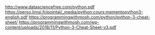 http://www.datasciencefree.com/python.pdf
https://perso.limsi.fr/pointal/_media/python:cours:mementopython3-english.pdf
https://programmingwithmosh.com/python/python-3-cheat-sheet/
https://programmingwithmosh.com/wp-content/uploads/2018/11/Python-3-Cheat-Sheet-v3.pdf
